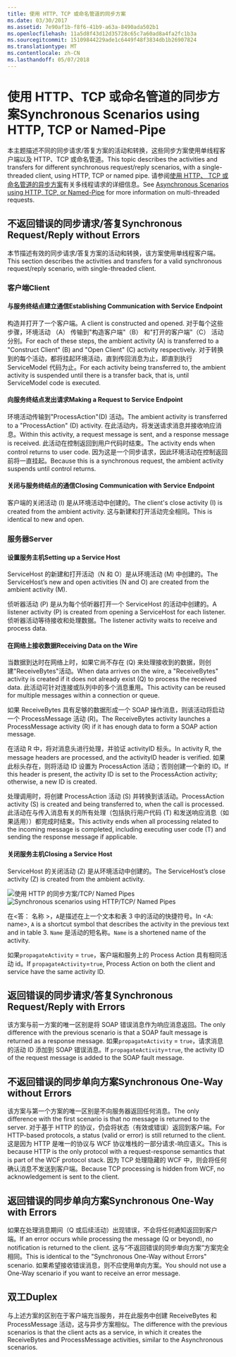 ```yaml
---
title: 使用 HTTP、TCP 或命名管道的同步方案
ms.date: 03/30/2017
ms.assetid: 7e90af1b-f8f6-41b9-a63a-8490ada502b1
ms.openlocfilehash: 11a5d8f43d12d35728c65c7a60ad8a4fa2fc1b3a
ms.sourcegitcommit: 15109844229ade1c6449f48f3834db1b26907824
ms.translationtype: MT
ms.contentlocale: zh-CN
ms.lasthandoff: 05/07/2018
---
```

# <a name="synchronous-scenarios-using-http-tcp-or-named-pipe"></a><span data-ttu-id="a443c-102">使用 HTTP、TCP 或命名管道的同步方案</span><span class="sxs-lookup"><span data-stu-id="a443c-102">Synchronous Scenarios using HTTP, TCP or Named-Pipe</span></span>
<span data-ttu-id="a443c-103">本主题描述不同的同步请求/答复方案的活动和转换，这些同步方案使用单线程客户端以及 HTTP、TCP 或命名管道。</span><span class="sxs-lookup"><span data-stu-id="a443c-103">This topic describes the activities and transfers for different synchronous request/reply scenarios, with a single-threaded client, using HTTP, TCP or named pipe.</span></span> <span data-ttu-id="a443c-104">请参阅[使用 HTTP、 TCP 或命名管道的异步方案](../../../../../docs/framework/wcf/diagnostics/tracing/asynchronous-scenarios-using-http-tcp-or-named-pipe.md)有关多线程请求的详细信息。</span><span class="sxs-lookup"><span data-stu-id="a443c-104">See [Asynchronous Scenarios using HTTP, TCP, or Named-Pipe](../../../../../docs/framework/wcf/diagnostics/tracing/asynchronous-scenarios-using-http-tcp-or-named-pipe.md) for more information on multi-threaded requests.</span></span>  
  
## <a name="synchronous-requestreply-without-errors"></a><span data-ttu-id="a443c-105">不返回错误的同步请求/答复</span><span class="sxs-lookup"><span data-stu-id="a443c-105">Synchronous Request/Reply without Errors</span></span>  
 <span data-ttu-id="a443c-106">本节描述有效的同步请求/答复方案的活动和转换，该方案使用单线程客户端。</span><span class="sxs-lookup"><span data-stu-id="a443c-106">This section describes the activities and transfers for a valid synchronous request/reply scenario, with single-threaded client.</span></span>  
  
### <a name="client"></a><span data-ttu-id="a443c-107">客户端</span><span class="sxs-lookup"><span data-stu-id="a443c-107">Client</span></span>  
  
#### <a name="establishing-communication-with-service-endpoint"></a><span data-ttu-id="a443c-108">与服务终结点建立通信</span><span class="sxs-lookup"><span data-stu-id="a443c-108">Establishing Communication with Service Endpoint</span></span>  
 <span data-ttu-id="a443c-109">构造并打开了一个客户端。</span><span class="sxs-lookup"><span data-stu-id="a443c-109">A client is constructed and opened.</span></span> <span data-ttu-id="a443c-110">对于每个这些步骤，环境活动 （A） 传输到"构造客户端"（B） 和"打开的客户端"（C） 活动分别。</span><span class="sxs-lookup"><span data-stu-id="a443c-110">For each of these steps, the ambient activity (A) is transferred to a "Construct Client" (B) and "Open Client" (C) activity respectively.</span></span> <span data-ttu-id="a443c-111">对于转换到的每个活动，都将挂起环境活动，直到传回消息为止，即直到执行 ServiceModel 代码为止。</span><span class="sxs-lookup"><span data-stu-id="a443c-111">For each activity being transferred to, the ambient activity is suspended until there is a transfer back, that is, until ServiceModel code is executed.</span></span>  
  
#### <a name="making-a-request-to-service-endpoint"></a><span data-ttu-id="a443c-112">向服务终结点发出请求</span><span class="sxs-lookup"><span data-stu-id="a443c-112">Making a Request to Service Endpoint</span></span>  
 <span data-ttu-id="a443c-113">环境活动传输到"ProcessAction"(D) 活动。</span><span class="sxs-lookup"><span data-stu-id="a443c-113">The ambient activity is transferred to a "ProcessAction" (D) activity.</span></span> <span data-ttu-id="a443c-114">在此活动内，将发送请求消息并接收响应消息。</span><span class="sxs-lookup"><span data-stu-id="a443c-114">Within this activity, a request message is sent, and a response message is received.</span></span> <span data-ttu-id="a443c-115">此活动在控制返回到用户代码时结束。</span><span class="sxs-lookup"><span data-stu-id="a443c-115">The activity ends when control returns to user code.</span></span> <span data-ttu-id="a443c-116">因为这是一个同步请求，因此环境活动在控制返回前将一直挂起。</span><span class="sxs-lookup"><span data-stu-id="a443c-116">Because this is a synchronous request, the ambient activity suspends until control returns.</span></span>  
  
#### <a name="closing-communication-with-service-endpoint"></a><span data-ttu-id="a443c-117">关闭与服务终结点的通信</span><span class="sxs-lookup"><span data-stu-id="a443c-117">Closing Communication with Service Endpoint</span></span>  
 <span data-ttu-id="a443c-118">客户端的关闭活动 (I) 是从环境活动中创建的。</span><span class="sxs-lookup"><span data-stu-id="a443c-118">The client's close activity (I) is created from the ambient activity.</span></span> <span data-ttu-id="a443c-119">这与新建和打开活动完全相同。</span><span class="sxs-lookup"><span data-stu-id="a443c-119">This is identical to new and open.</span></span>  
  
### <a name="server"></a><span data-ttu-id="a443c-120">服务器</span><span class="sxs-lookup"><span data-stu-id="a443c-120">Server</span></span>  
  
#### <a name="setting-up-a-service-host"></a><span data-ttu-id="a443c-121">设置服务主机</span><span class="sxs-lookup"><span data-stu-id="a443c-121">Setting up a Service Host</span></span>  
 <span data-ttu-id="a443c-122">ServiceHost 的新建和打开活动（N 和 O）是从环境活动 (M) 中创建的。</span><span class="sxs-lookup"><span data-stu-id="a443c-122">The ServiceHost’s new and open activities (N and O) are created from the ambient activity (M).</span></span>  
  
 <span data-ttu-id="a443c-123">侦听器活动 (P) 是从为每个侦听器打开一个 ServiceHost 的活动中创建的。</span><span class="sxs-lookup"><span data-stu-id="a443c-123">A listener activity (P) is created from opening a ServiceHost for each listener.</span></span> <span data-ttu-id="a443c-124">侦听器活动等待接收和处理数据。</span><span class="sxs-lookup"><span data-stu-id="a443c-124">The listener activity waits to receive and process data.</span></span>  
  
#### <a name="receiving-data-on-the-wire"></a><span data-ttu-id="a443c-125">在网络上接收数据</span><span class="sxs-lookup"><span data-stu-id="a443c-125">Receiving Data on the Wire</span></span>  
 <span data-ttu-id="a443c-126">当数据到达时在网络上时，如果它尚不存在 (Q) 来处理接收到的数据，则创建"ReceiveBytes"活动。</span><span class="sxs-lookup"><span data-stu-id="a443c-126">When data arrives on the wire, a "ReceiveBytes" activity is created if it does not already exist (Q) to process the received data.</span></span> <span data-ttu-id="a443c-127">此活动可针对连接或队列中的多个消息重用。</span><span class="sxs-lookup"><span data-stu-id="a443c-127">This activity can be reused for multiple messages within a connection or queue.</span></span>  
  
 <span data-ttu-id="a443c-128">如果 ReceiveBytes 具有足够的数据形成一个 SOAP 操作消息，则该活动将启动一个 ProcessMessage 活动 (R)。</span><span class="sxs-lookup"><span data-stu-id="a443c-128">The ReceiveBytes activity launches a ProcessMessage activity (R) if it has enough data to form a SOAP action message.</span></span>  
  
 <span data-ttu-id="a443c-129">在活动 R 中，将对消息头进行处理，并验证 activityID 标头。</span><span class="sxs-lookup"><span data-stu-id="a443c-129">In activity R, the message headers are processed, and the activityID header is verified.</span></span> <span data-ttu-id="a443c-130">如果此标头存在，则将活动 ID 设置为 ProcessAction 活动；否则创建一个新的 ID。</span><span class="sxs-lookup"><span data-stu-id="a443c-130">If this header is present, the activity ID is set to the ProcessAction activity; otherwise, a new ID is created.</span></span>  
  
 <span data-ttu-id="a443c-131">处理调用时，将创建 ProcessAction 活动 (S) 并转换到该活动。</span><span class="sxs-lookup"><span data-stu-id="a443c-131">ProcessAction activity (S) is created and being transferred to, when the call is processed.</span></span> <span data-ttu-id="a443c-132">此活动在与传入消息有关的所有处理（包括执行用户代码 (T) 和发送响应消息（如果适用））都完成时结束。</span><span class="sxs-lookup"><span data-stu-id="a443c-132">This activity ends when all processing related to the incoming message is completed, including executing user code (T) and sending the response message if applicable.</span></span>  
  
#### <a name="closing-a-service-host"></a><span data-ttu-id="a443c-133">关闭服务主机</span><span class="sxs-lookup"><span data-stu-id="a443c-133">Closing a Service Host</span></span>  
 <span data-ttu-id="a443c-134">ServiceHost 的关闭活动 (Z) 是从环境活动中创建的。</span><span class="sxs-lookup"><span data-stu-id="a443c-134">The ServiceHost’s close activity (Z) is created from the ambient activity.</span></span>  
  
 <span data-ttu-id="a443c-135">![使用 HTTP 的同步方案&#47;TCP&#47; Named Pipes](../../../../../docs/framework/wcf/diagnostics/tracing/media/sync.gif "同步")</span><span class="sxs-lookup"><span data-stu-id="a443c-135">![Synchronous scenarios using HTTP&#47;TCP&#47; Named Pipes](../../../../../docs/framework/wcf/diagnostics/tracing/media/sync.gif "Sync")</span></span>  
  
 <span data-ttu-id="a443c-136">在\<答： 名称 >，`A`是描述在上一个文本和表 3 中的活动的快捷符号。</span><span class="sxs-lookup"><span data-stu-id="a443c-136">In \<A: name>, `A` is a shortcut symbol that describes the activity in the previous text and in table 3.</span></span> <span data-ttu-id="a443c-137">`Name` 是活动的短名称。</span><span class="sxs-lookup"><span data-stu-id="a443c-137">`Name` is a shortened name of the activity.</span></span>  
  
 <span data-ttu-id="a443c-138">如果`propagateActivity` = `true`，客户端和服务上的 Process Action 具有相同活动 id。</span><span class="sxs-lookup"><span data-stu-id="a443c-138">If `propagateActivity`=`true`, Process Action on both the client and service have the same activity ID.</span></span>  
  
## <a name="synchronous-requestreply-with-errors"></a><span data-ttu-id="a443c-139">返回错误的同步请求/答复</span><span class="sxs-lookup"><span data-stu-id="a443c-139">Synchronous Request/Reply with Errors</span></span>  
 <span data-ttu-id="a443c-140">该方案与前一方案的唯一区别是将 SOAP 错误消息作为响应消息返回。</span><span class="sxs-lookup"><span data-stu-id="a443c-140">The only difference with the previous scenario is that a SOAP fault message is returned as a response message.</span></span> <span data-ttu-id="a443c-141">如果`propagateActivity` = `true`，请求消息的活动 ID 添加到 SOAP 错误消息。</span><span class="sxs-lookup"><span data-stu-id="a443c-141">If `propagateActivity`=`true`, the activity ID of the request message is added to the SOAP fault message.</span></span>  
  
## <a name="synchronous-one-way-without-errors"></a><span data-ttu-id="a443c-142">不返回错误的同步单向方案</span><span class="sxs-lookup"><span data-stu-id="a443c-142">Synchronous One-Way without Errors</span></span>  
 <span data-ttu-id="a443c-143">该方案与第一个方案的唯一区别是不向服务器返回任何消息。</span><span class="sxs-lookup"><span data-stu-id="a443c-143">The only difference with the first scenario is that no message is returned to the server.</span></span> <span data-ttu-id="a443c-144">对于基于 HTTP 的协议，仍会将状态（有效或错误）返回到客户端。</span><span class="sxs-lookup"><span data-stu-id="a443c-144">For HTTP-based protocols, a status (valid or error) is still returned to the client.</span></span> <span data-ttu-id="a443c-145">这是因为 HTTP 是唯一的协议与 WCF 协议堆栈的一部分请求-响应语义。</span><span class="sxs-lookup"><span data-stu-id="a443c-145">This is because HTTP is the only protocol with a request-response semantics that is part of the WCF protocol stack.</span></span> <span data-ttu-id="a443c-146">因为 TCP 处理隐藏的 WCF 中，则会将任何确认消息不发送到客户端。</span><span class="sxs-lookup"><span data-stu-id="a443c-146">Because TCP processing is hidden from WCF, no acknowledgement is sent to the client.</span></span>  
  
## <a name="synchronous-one-way-with-errors"></a><span data-ttu-id="a443c-147">返回错误的同步单向方案</span><span class="sxs-lookup"><span data-stu-id="a443c-147">Synchronous One-Way with Errors</span></span>  
 <span data-ttu-id="a443c-148">如果在处理消息期间（Q 或后续活动）出现错误，不会将任何通知返回到客户端。</span><span class="sxs-lookup"><span data-stu-id="a443c-148">If an error occurs while processing the message (Q or beyond), no notification is returned to the client.</span></span> <span data-ttu-id="a443c-149">这与“不返回错误的同步单向方案”方案完全相同。</span><span class="sxs-lookup"><span data-stu-id="a443c-149">This is identical to the "Synchronous One-Way without Errors" scenario.</span></span> <span data-ttu-id="a443c-150">如果希望接收错误消息，则不应使用单向方案。</span><span class="sxs-lookup"><span data-stu-id="a443c-150">You should not use a One-Way scenario if you want to receive an error message.</span></span>  
  
## <a name="duplex"></a><span data-ttu-id="a443c-151">双工</span><span class="sxs-lookup"><span data-stu-id="a443c-151">Duplex</span></span>  
 <span data-ttu-id="a443c-152">与上述方案的区别在于客户端充当服务，并在此服务中创建 ReceiveBytes 和 ProcessMessage 活动，这与异步方案相似。</span><span class="sxs-lookup"><span data-stu-id="a443c-152">The difference with the previous scenarios is that the client acts as a service, in which it creates the ReceiveBytes and ProcessMessage activities, similar to the Asynchronous scenarios.</span></span>
